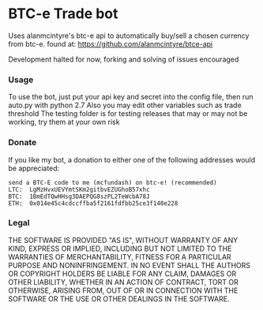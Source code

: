 BTC-e Trade bot
===============

Uses alanmcintyre's btc-e api to automatically buy/sell a chosen currency from btc-e.
found at: https://github.com/alanmcintyre/btce-api

Development halted for now, forking and solving of issues encouraged

### Usage

To use the bot, just put your api key and secret into the config file, then run auto.py with python 2.7
Also you may edit other variables such as trade threshold
The testing folder is for testing releases that may or may not be working, try them at your own risk
### Donate

If you like my bot, a donation to either one of the following addresses  would be appreciated:

    send a BTC-E code to me (mcfundash) on btc-e! (recommended)
    LTC:  LgMzHvxUEVYmtSKm2gitbvEZUGhoB57xhc
    BTC:  1BmEdTQwHHsg3DAEPQG8szPL2TeWcbA78J
    ETH:  0x014e45c4cdccffba5f2161fdfbb25ce3f140e228

### Legal

THE SOFTWARE IS PROVIDED "AS IS", WITHOUT WARRANTY OF ANY KIND, EXPRESS OR
IMPLIED, INCLUDING BUT NOT LIMITED TO THE WARRANTIES OF MERCHANTABILITY,
FITNESS FOR A PARTICULAR PURPOSE AND NONINFRINGEMENT. IN NO EVENT SHALL THE
AUTHORS OR COPYRIGHT HOLDERS BE LIABLE FOR ANY CLAIM, DAMAGES OR OTHER
LIABILITY, WHETHER IN AN ACTION OF CONTRACT, TORT OR OTHERWISE, ARISING FROM,
OUT OF OR IN CONNECTION WITH THE SOFTWARE OR THE USE OR OTHER DEALINGS IN
THE SOFTWARE.

